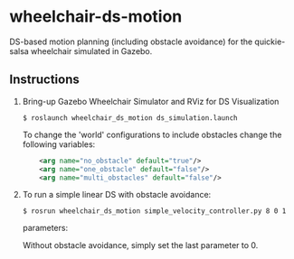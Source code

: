 # wheelchair-ds-motion
DS-based motion planning (including obstacle avoidance) for the quickie-salsa wheelchair simulated in Gazebo.

## Instructions
1. Bring-up Gazebo Wheelchair Simulator and RViz for DS Visualization
	```
	$ roslaunch wheelchair_ds_motion ds_simulation.launch
	```
	To change the 'world' configurations to include obstacles change the following variables:
	```xml
		<arg name="no_obstacle" default="true"/>
		<arg name="one_obstacle" default="false"/>
		<arg name="multi_obstacles" default="false"/>
	```

2. To run a simple linear DS with obstacle avoidance:
	```
	$ rosrun wheelchair_ds_motion simple_velocity_controller.py 8 0 1
	```
	parameters: <x-position of attractor> <y-position of attractor> <number of obstacles>

	Without obstacle avoidance, simply set the last parameter to 0.
  
